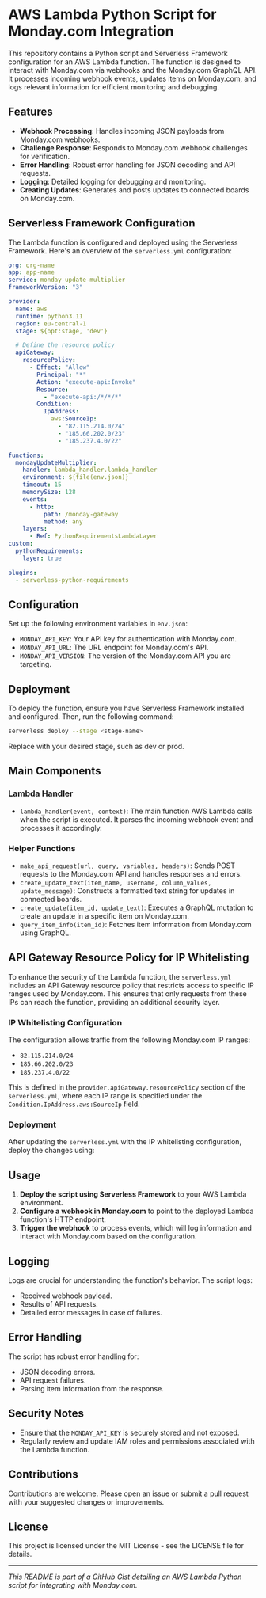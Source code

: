 # AWS Lambda Python Script for Monday.com Integration

This repository contains a Python script and Serverless Framework configuration for an AWS Lambda function. The function is designed to interact with Monday.com via webhooks and the Monday.com GraphQL API. It processes incoming webhook events, updates items on Monday.com, and logs relevant information for efficient monitoring and debugging.

## Features

- **Webhook Processing**: Handles incoming JSON payloads from Monday.com webhooks.
- **Challenge Response**: Responds to Monday.com webhook challenges for verification.
- **Error Handling**: Robust error handling for JSON decoding and API requests.
- **Logging**: Detailed logging for debugging and monitoring.
- **Creating Updates**: Generates and posts updates to connected boards on Monday.com.

## Serverless Framework Configuration

The Lambda function is configured and deployed using the Serverless Framework. Here's an overview of the `serverless.yml` configuration:

```yml
org: org-name
app: app-name
service: monday-update-multiplier
frameworkVersion: "3"

provider:
  name: aws
  runtime: python3.11
  region: eu-central-1
  stage: ${opt:stage, 'dev'}

  # Define the resource policy
  apiGateway:
    resourcePolicy:
      - Effect: "Allow"
        Principal: "*"
        Action: "execute-api:Invoke"
        Resource:
          - "execute-api:/*/*/*"
        Condition:
          IpAddress:
            aws:SourceIp:
              - "82.115.214.0/24"
              - "185.66.202.0/23"
              - "185.237.4.0/22"

functions:
  mondayUpdateMultiplier:
    handler: lambda_handler.lambda_handler
    environment: ${file(env.json)}
    timeout: 15
    memorySize: 128
    events:
      - http:
          path: /monday-gateway
          method: any
    layers:
      - Ref: PythonRequirementsLambdaLayer
custom:
  pythonRequirements:
    layer: true

plugins:
  - serverless-python-requirements
```

## Configuration

Set up the following environment variables in `env.json`:

- `MONDAY_API_KEY`: Your API key for authentication with Monday.com.
- `MONDAY_API_URL`: The URL endpoint for Monday.com's API.
- `MONDAY_API_VERSION`: The version of the Monday.com API you are targeting.

## Deployment

To deploy the function, ensure you have Serverless Framework installed and configured. Then, run the following command:

```bash
serverless deploy --stage <stage-name>
```

Replace <stage-name> with your desired stage, such as dev or prod.

## Main Components

### Lambda Handler

- `lambda_handler(event, context)`: The main function AWS Lambda calls when the script is executed. It parses the incoming webhook event and processes it accordingly.

### Helper Functions

- `make_api_request(url, query, variables, headers)`: Sends POST requests to the Monday.com API and handles responses and errors.
- `create_update_text(item_name, username, column_values, update_message)`: Constructs a formatted text string for updates in connected boards.
- `create_update(item_id, update_text)`: Executes a GraphQL mutation to create an update in a specific item on Monday.com.
- `query_item_info(item_id)`: Fetches item information from Monday.com using GraphQL.

## API Gateway Resource Policy for IP Whitelisting

To enhance the security of the Lambda function, the `serverless.yml` includes an API Gateway resource policy that restricts access to specific IP ranges used by Monday.com. This ensures that only requests from these IPs can reach the function, providing an additional security layer.

### IP Whitelisting Configuration

The configuration allows traffic from the following Monday.com IP ranges:

- `82.115.214.0/24`
- `185.66.202.0/23`
- `185.237.4.0/22`

This is defined in the `provider.apiGateway.resourcePolicy` section of the `serverless.yml`, where each IP range is specified under the `Condition.IpAddress.aws:SourceIp` field.

### Deployment

After updating the `serverless.yml` with the IP whitelisting configuration, deploy the changes using:

## Usage

1. **Deploy the script using Serverless Framework** to your AWS Lambda environment.
2. **Configure a webhook in Monday.com** to point to the deployed Lambda function's HTTP endpoint.
3. **Trigger the webhook** to process events, which will log information and interact with Monday.com based on the configuration.

## Logging

Logs are crucial for understanding the function's behavior. The script logs:

- Received webhook payload.
- Results of API requests.
- Detailed error messages in case of failures.

## Error Handling

The script has robust error handling for:

- JSON decoding errors.
- API request failures.
- Parsing item information from the response.

## Security Notes

- Ensure that the `MONDAY_API_KEY` is securely stored and not exposed.
- Regularly review and update IAM roles and permissions associated with the Lambda function.

## Contributions

Contributions are welcome. Please open an issue or submit a pull request with your suggested changes or improvements.

## License

This project is licensed under the MIT License - see the LICENSE file for details.

---

_This README is part of a GitHub Gist detailing an AWS Lambda Python script for integrating with Monday.com._

